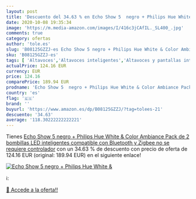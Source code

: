 ```yaml
---
layout: post
title: 'Descuento del 34.63 % en Echo Show 5  negro + Philips Hue White &'
date: 2020-10-08 19:35:34
image: 'https://m.media-amazon.com/images/I/416c3jCAfIL._SL400_.jpg'
comments: true
category: ofertas
author: 'tole.es'
slug: 'B08125GZZJ-es Echo Show 5 negro + Philips Hue White & Color Ambiance...'
sku: 'B08125GZZJ-es'
tags: [ 'Altavoces','Altavoces inteligentes','Altavoces y pantallas inteligentes Echo','Dispositivos Amazon','Dispositivos Amazon y Accesorios','Electrónica','Equipos de audio y Hi-Fi','Pantallas inteligentes','hue','philips', ]
actualPrice: 124.16 EUR
currency: EUR
price: 124.16
comparePrice: 189.94 EUR
prodname: 'Echo Show 5  negro + Philips Hue White & Color Ambiance Pack de 2 bombillas LED inteligentes  compatible con Bluetooth y Zigbee  no se requiere controlador'
country: 'es'
flag: '🇪🇸'
brand: ''
buyurl: 'https://www.amazon.es/dp/B08125GZZJ/?tag=tolees-21'
descuento: '34.63'
average: '118.30222222222221'
---
```


Tienes [Echo Show 5  negro + Philips Hue White & Color Ambiance Pack de 2 bombillas LED inteligentes  compatible con Bluetooth y Zigbee  no se requiere controlador](https://www.amazon.es/dp/B08125GZZJ/?tag=tolees-21) con un 34.63 % de descuento con precio de oferta de 124.16 EUR (original: 189.94 EUR) en el siguiente enlace!

[![Echo Show 5  negro + Philips Hue White &](https://m.media-amazon.com/images/I/416c3jCAfIL._SL400_.jpg)](https://www.amazon.es/dp/B08125GZZJ/?tag=tolees-21)

ℹ️:


[🛒 Accede a la oferta!!](https://www.amazon.es/dp/B08125GZZJ/?tag=tolees-21)
